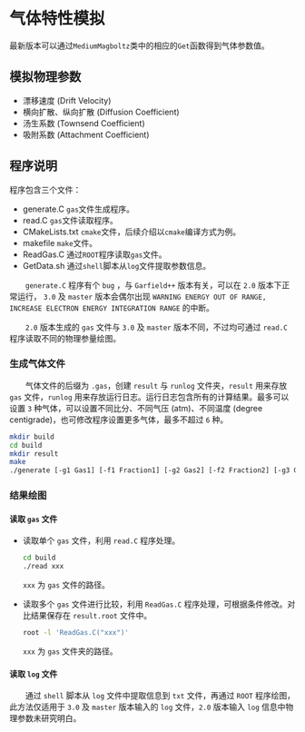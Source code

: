 # 气体特性模拟
最新版本可以通过`MediumMagboltz`类中的相应的`Get`函数得到气体参数值。
## 模拟物理参数
- 漂移速度 (Drift Velocity)
- 横向扩散、纵向扩散 (Diffusion Coefficient)
- 汤生系数 (Townsend Coefficient)
- 吸附系数 (Attachment Coefficient)

## 程序说明
程序包含三个文件：
- generate.C `gas`文件生成程序。
- read.C `gas`文件读取程序。
- CMakeLists.txt `cmake`文件，后续介绍以`cmake`编译方式为例。
- makefile `make`文件。
- ReadGas.C 通过`ROOT`程序读取`gas`文件。
- GetData.sh 通过`shell`脚本从`log`文件提取参数信息。

&emsp;&emsp;`generate.C` 程序有个 `bug` ，与 `Garfield++` 版本有关，可以在 `2.0` 版本下正常运行， `3.0` 及 `master` 版本会偶尔出现 `WARNING ENERGY OUT OF RANGE, INCREASE ELECTRON ENERGY INTEGRATION RANGE` 的中断。

&emsp;&emsp;`2.0` 版本生成的 `gas` 文件与 `3.0` 及 `master` 版本不同，不过均可通过 `read.C` 程序读取不同的物理参量绘图。

### 生成气体文件
&emsp;&emsp;气体文件的后缀为 `.gas`，创建 `result` 与 `runlog` 文件夹，`result` 用来存放 `gas` 文件，`runlog` 用来存放运行日志。运行日志包含所有的计算结果。最多可以设置 `3` 种气体，可以设置不同比分、不同气压 (atm)、不同温度 (degree centigrade)，也可修改程序设置更多气体，最多不超过 `6` 种。
```bash
mkdir build
cd build
mkdir result
make
./generate [-g1 Gas1] [-f1 Fraction1] [-g2 Gas2] [-f2 Fraction2] [-g3 Gas3] [-f3 Fraction3] [-p Pressure] [-t Temperature]
```

### 结果绘图
#### 读取 `gas` 文件
- 读取单个 `gas` 文件，利用 `read.C` 程序处理。

    ```bash
    cd build
    ./read xxx
    ```
    `xxx` 为 `gas` 文件的路径。

- 读取多个 `gas` 文件进行比较，利用 `ReadGas.C` 程序处理，可根据条件修改。对比结果保存在 `result.root` 文件中。

    ```bash
    root -l 'ReadGas.C("xxx")'
    ```
    `xxx` 为 `gas` 文件夹的路径。

#### 读取 `log` 文件
&emsp;&emsp;通过 `shell` 脚本从 `log` 文件中提取信息到 `txt` 文件，再通过 `ROOT` 程序绘图，此方法仅适用于 `3.0` 及 `master` 版本输入的 `log` 文件，`2.0` 版本输入 `log` 信息中物理参数未研究明白。


